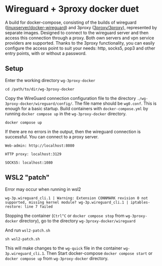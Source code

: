 # Wireguard + 3proxy docker duet
A build for docker-compose, consisting of the builds of wireguard ([linuxserver/docker-wireguard](https://github.com/linuxserver/docker-wireguard)) and 3proxy ([3proxy/3proxy](https://github.com/3proxy/3proxy)), represented by separate images. Designed to connect to the wireguard server and then access this connection through a proxy.
Both own servers and vpn service providers are supported. Thanks to the 3proxy functionality, you can easily configure the access point to suit your needs: http, socks5, pop3 and other entry points, with or without a password.

## Setup
Enter the working directory `wg-3proxy-docker`

```
cd /path/to/dir/wg-3proxy-docker
```

Copy the WireGuard connection configuration file to the directory `./wg-3proxy-docker/wireguard/config/`. The file name should be `wg0.conf`.
This is enough for a basic startup.
Build containers with `docker-compose.yml` by running `docker compose up` in the `wg-3proxy-docker` directory.
```
docker compose up
```
If there are no errors in the output, then the wireguard connection is successful. You can connect to a proxy server.

`Web-admin: http://localhost:8080`

`HTTP proxy: localhost:3129`

`SOCKS5: localhost:1080`

## WSL2 "patch"

Error may occur when running in wsl2

`wg-3p.wireguard_cli.1 | Warning: Extension CONNMARK revision 0 not supported, missing kernel module?
wg-3p.wireguard_cli.1 | iptables-restore: line 7 failed`

Stopping the container (`Ctrl^C` or `docker compose stop` from `wg-3proxy-docker` directory), go to the directory `wg-3proxy-docker/wireguard`

And run `wsl2-patch.sh`

```
sh wsl2-patch.sh
```

This will make changes to the `wg-quick` file in the container `wg-3p.wireguard_cli.1`.
Then Start docker-compose `docker compose start` or `docker compose up` from `wg-3proxy-docker` directory.
